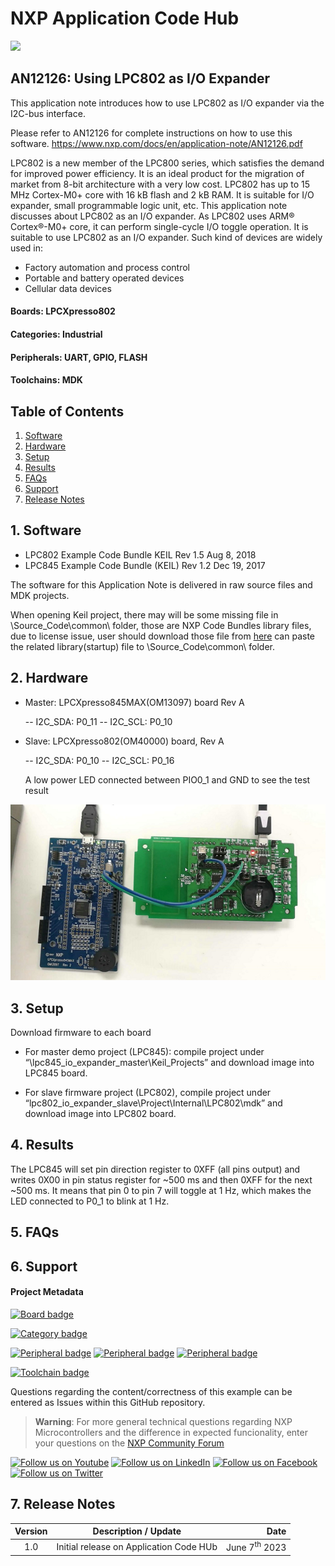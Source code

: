 # NXP Application Code Hub
[<img src="https://mcuxpresso.nxp.com/static/icon/nxp-logo-color.svg" width="100"/>](https://www.nxp.com)

## AN12126: Using LPC802 as I/O Expander
This application note introduces how to use LPC802 as I/O expander via the I2C-bus interface.

Please refer to AN12126 for complete instructions on how to use this software.
https://www.nxp.com/docs/en/application-note/AN12126.pdf

LPC802 is a new member of the LPC800 series, which satisfies the demand for 
improved power efficiency. It is an ideal product for the migration of market from 8-bit 
architecture with a very low cost. LPC802 has up to 15 MHz Cortex-M0+ core with 16 kB 
flash and 2 kB RAM. It is suitable for I/O expander, small programmable logic unit, etc. 
This application note discusses about LPC802 as an I/O expander. 
As LPC802 uses ARM® Cortex®-M0+ core, it can perform single-cycle I/O toggle 
operation. It is suitable to use LPC802 as an I/O expander. Such kind of devices are 
widely used in:

- Factory automation and process control
- Portable and battery operated devices
- Cellular data devices



#### Boards: LPCXpresso802
#### Categories: Industrial
#### Peripherals: UART, GPIO, FLASH
#### Toolchains: MDK

## Table of Contents
1. [Software](#step1)
2. [Hardware](#step2)
3. [Setup](#step3)
4. [Results](#step4)
5. [FAQs](#step5) 
6. [Support](#step6)
7. [Release Notes](#step7)

## 1. Software<a name="step1"></a>
* LPC802 Example Code Bundle KEIL Rev 1.5 Aug 8, 2018
* LPC845 Example Code Bundle (KEIL) Rev 1.2 Dec 19, 2017

The software for this Application Note is delivered in raw source files and MDK projects.

When opening Keil project, there may will be some missing file in \Source_Code\common\ folder, those are NXP Code Bundles library files, due to license issue, user should download those file from [here](https://www.nxp.com/products/processors-and-microcontrollers/arm-microcontrollers/general-purpose-mcus/lpc800-arm-cortex-m0-plus-/code-bundles-for-lpc800-family-devices:LPC800-CODE-BUNDLES) can paste the related library(startup) file to  \Source_Code\common\ folder.

## 2. Hardware<a name="step2"></a>
- Master: LPCXpresso845MAX(OM13097) board Rev A

  -- I2C_SDA: P0_11
  -- I2C_SCL: P0_10

- Slave: LPCXpresso802(OM40000) board, Rev A

  -- I2C_SDA: P0_10
  -- I2C_SCL: P0_16

  A low power LED connected between PIO0_1 and GND to see the test result 

![](images/HW-Setup.png)

## 3. Setup<a name="step3"></a>

 Download firmware to each board

 - For master demo project (LPC845): compile project under 
“\lpc845_io_expander_master\Keil_Projects” and download image into LPC845 board.

- For slave firmware project (LPC802), compile project under 
“lpc802_io_expander_slave\Project\Internal\LPC802\mdk” and download image into LPC802 board.

## 4. Results<a name="step4"></a>
The LPC845 will set pin direction register to 0XFF (all pins output) and writes 0X00 in pin status register for ~500 ms and then 0XFF for the next ~500 ms. It means that pin 0 to pin 7 will toggle at 1 Hz, which makes the LED connected to P0_1 to blink at 1 Hz.
## 5. FAQs<a name="step5"></a>

## 6. Support<a name="step6"></a>
#### Project Metadata
<!----- Boards ----->
[![Board badge](https://img.shields.io/badge/Board-LPCXPRESSO802-blue)](https://github.com/search?q=org%3Anxp-appcodehub+LPCXpresso802+in%3Areadme&type=Repositories)

<!----- Categories ----->
[![Category badge](https://img.shields.io/badge/Category-INDUSTRIAL-yellowgreen)](https://github.com/search?q=org%3Anxp-appcodehub+industrial+in%3Areadme&type=Repositories)

<!----- Peripherals ----->
[![Peripheral badge](https://img.shields.io/badge/Peripheral-UART-yellow)](https://github.com/search?q=org%3Anxp-appcodehub+uart+in%3Areadme&type=Repositories) [![Peripheral badge](https://img.shields.io/badge/Peripheral-GPIO-yellow)](https://github.com/search?q=org%3Anxp-appcodehub+gpio+in%3Areadme&type=Repositories) [![Peripheral badge](https://img.shields.io/badge/Peripheral-FLASH-yellow)](https://github.com/search?q=org%3Anxp-appcodehub+flash+in%3Areadme&type=Repositories)

<!----- Toolchains ----->
[![Toolchain badge](https://img.shields.io/badge/Toolchain-MDK-orange)](https://github.com/search?q=org%3Anxp-appcodehub+mdk+in%3Areadme&type=Repositories)

Questions regarding the content/correctness of this example can be entered as Issues within this GitHub repository.

>**Warning**: For more general technical questions regarding NXP Microcontrollers and the difference in expected funcionality, enter your questions on the [NXP Community Forum](https://community.nxp.com/)

[![Follow us on Youtube](https://img.shields.io/badge/Youtube-Follow%20us%20on%20Youtube-red.svg)](https://www.youtube.com/@NXP_Semiconductors)
[![Follow us on LinkedIn](https://img.shields.io/badge/LinkedIn-Follow%20us%20on%20LinkedIn-blue.svg)](https://www.linkedin.com/company/nxp-semiconductors)
[![Follow us on Facebook](https://img.shields.io/badge/Facebook-Follow%20us%20on%20Facebook-blue.svg)](https://www.facebook.com/nxpsemi/)
[![Follow us on Twitter](https://img.shields.io/badge/Twitter-Follow%20us%20on%20Twitter-white.svg)](https://twitter.com/NXP)

## 7. Release Notes<a name="step7"></a>
| Version | Description / Update                           | Date                        |
|:-------:|------------------------------------------------|----------------------------:|
| 1.0     | Initial release on Application Code HUb        | June 7<sup>th</sup> 2023 |

